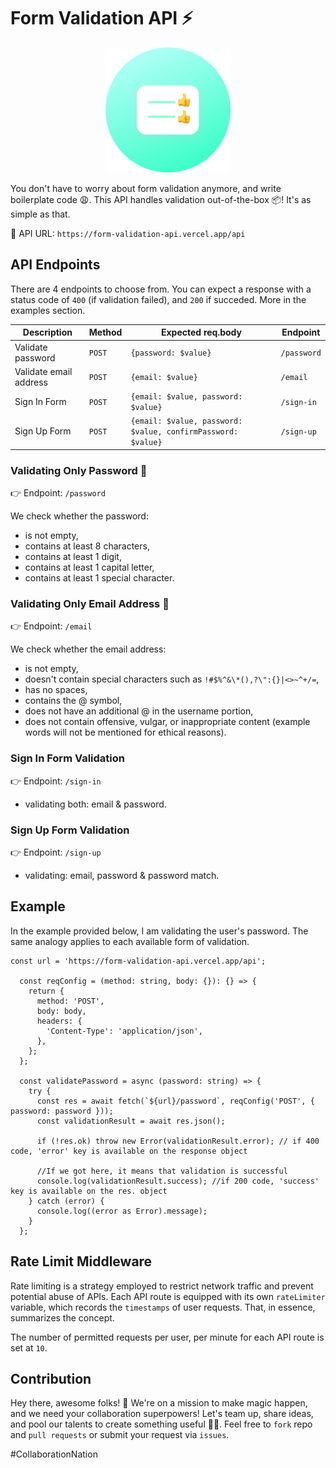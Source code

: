 # Form Validation API ⚡

<p align="center">
  <img width="200" src="/public/icon.png">
</p>

You don't have to worry about form validation anymore, and write boilerplate code 😩. This API handles validation out-of-the-box 📦! It's as simple as that.

🔗 API URL: `https://form-validation-api.vercel.app/api`

## API Endpoints

There are 4 endpoints to choose from.
You can expect a response with a status code of `400` (if validation failed), and `200` if succeded. More in the examples section.

| Description            | Method | Expected req.body                                            | Endpoint    |
| ---------------------- | ------ | ------------------------------------------------------------ | ----------- |
| Validate password      | `POST` | `{password: $value}`                                         | `/password` |
| Validate email address | `POST` | `{email: $value}`                                            | `/email`    |
| Sign In Form           | `POST` | `{email: $value, password: $value}`                          | `/sign-in`  |
| Sign Up Form           | `POST` | `{email: $value, password: $value, confirmPassword: $value}` | `/sign-up`  |

### Validating Only Password 🔑

👉 Endpoint: `/password`

We check whether the password:

- is not empty,
- contains at least 8 characters,
- contains at least 1 digit,
- contains at least 1 capital letter,
- contains at least 1 special character.

### Validating Only Email Address 📧

👉 Endpoint: `/email`

We check whether the email address:

- is not empty,
- doesn't contain special characters such as `!#$%^&\*(),?\":{}|<>~^+/=`,
- has no spaces,
- contains the @ symbol,
- does not have an additional @ in the username portion,
- does not contain offensive, vulgar, or inappropriate content (example words will not be mentioned for ethical reasons).

### Sign In Form Validation

👉 Endpoint: `/sign-in`

- validating both: email & password.

### Sign Up Form Validation

👉 Endpoint: `/sign-up`

- validating: email, password & password match.

## Example

In the example provided below, I am validating the user's password. The same analogy applies to each available form of validation.

```
const url = 'https://form-validation-api.vercel.app/api';

  const reqConfig = (method: string, body: {}): {} => {
    return {
      method: 'POST',
      body: body,
      headers: {
        'Content-Type': 'application/json',
      },
    };
  };

  const validatePassword = async (password: string) => {
    try {
      const res = await fetch(`${url}/password`, reqConfig('POST', { password: password }));
      const validationResult = await res.json();

      if (!res.ok) throw new Error(validationResult.error); // if 400 code, 'error' key is available on the response object

      //If we got here, it means that validation is successful
      console.log(validationResult.success); //if 200 code, 'success' key is available on the res. object
    } catch (error) {
      console.log((error as Error).message);
    }
  };

```

## Rate Limit Middleware

Rate limiting is a strategy employed to restrict network traffic and prevent potential abuse of APIs. Each API route is equipped with its own `rateLimiter` variable, which records the `timestamps` of user requests. That, in essence, summarizes the concept.

The number of permitted requests per user, per minute for each API route is set at `10`.

## Contribution

Hey there, awesome folks! 👋 We're on a mission to make magic happen, and we need your collaboration superpowers! Let's team up, share ideas, and pool our talents to create something useful 🚀💫. Feel free to `fork` repo and `pull requests` or submit your request via `issues`.

#CollaborationNation
